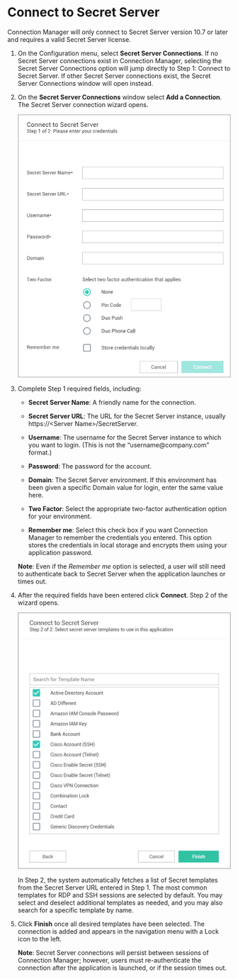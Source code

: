 [title]: # (Connect to Secret Server)
[tags]: # (connect, secret server)
[priority]: # (300)

# Connect to Secret Server

Connection Manager will only connect to Secret Server version 10.7 or later and requires a valid Secret Server license.

1. On the Configuration menu, select **Secret Server Connections**. If no Secret Server connections exist in Connection Manager, selecting the Secret Server Connections option will jump directly to Step 1: Connect to Secret Server. If other Secret Server connections exist, the Secret Server Connections window will open instead.

2. On the **Secret Server Connections** window select **Add a Connection**. The Secret Server connection wizard opens.

     ![](images/connect-1.png)

3. Complete Step 1 required fields, including:

    - **Secret Server Name**: A friendly name for the connection.

     - **Secret Server URL**: The URL for the Secret Server instance, usually https://\<Server Name\>/SecretServer.

     - **Username**: The username for the Secret Server instance to which you want to login. (This is not the “username\@company.com” format.)

     - **Password**: The password for the account.

     - **Domain**: The Secret Server environment. If this environment has been given a specific Domain value for login, enter the same value here.

     - **Two Factor**: Select the appropriate two-factor authentication option for your environment.

     - **Remember me**: Select this check box if you want Connection Manager to remember the credentials you entered. This option stores the credentials in local storage and encrypts them using your application password.

   **Note**: Even if the *Remember me* option is selected, a user will still need to authenticate back to Secret Server when the application launches or times out.

4. After the required fields have been entered click **Connect**. Step 2 of the wizard opens.

   ![](images/connect-2.png)

   In Step 2, the system automatically fetches a list of Secret templates from the Secret Server URL entered in Step 1. The most common templates for RDP and SSH sessions are selected by default. You may select and deselect additional templates as needed, and you may also search for a specific template by name.

5. Click **Finish** once all desired templates have been selected. The connection is added and appears in the navigation menu with a Lock icon to the left.

   **Note**: Secret Server connections will persist between sessions of Connection Manager; however, users must re-authenticate the connection after the application is launched, or if the session times out.